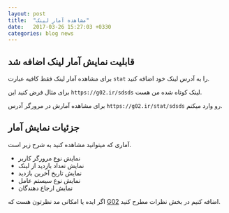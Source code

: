 ```yaml
---
layout: post
title:  "مشاهده آمار لینک"
date:   2017-03-26 15:27:03 +0330
categories: blog news
---
```

## قابلیت نمایش آمار لینک اضافه شد

برای مشاهده آمار لینک فقط کافیه عبارت `stat` را به آدرس لینک خود اضافه کنید.

برای مثال فرض کنید این `https://g02.ir/sdsds` لینک کوتاه شده من هست.

برای مشاهده آمارش در مرورگر آدرس  `https://g02.ir/stat/sdsds` رو وارد میکنم.

## جزئیات نمایش آمار

آماری که میتوانید مشاهده کنید به شرح زیر است.

+ نمایش نوع مرورگر کاربر
+ نمایش تعداد بازدید از لینک
+ نمایش تاریخ آخرین بازدید
+ نمایش نوع سیستم عامل
+ نمایش ارجاع دهندگان

اگر ایده‌ یا امکانی مد نظرتون هست که [G02](https://g02.ir) اضافه کنیم در بخش نظرات مطرح کنید.